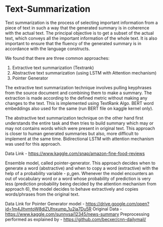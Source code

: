 # Text-Summarization
Text summarization is the process of selecting important information from a piece of text in
such a way that the generated summary is in coherence with the actual text. The principal objective
is to get a subset of the actual text, which conveys all the important information of the whole text. It
is also important to ensure that the fluency of the generated summary is in accordance with the
language constructs.

We found that there are three common approaches:
1. Extractive text summarization (Textrank)
2. Abstractive text summarization (using LSTM with Attention mechanism)
3. Pointer Generator

The extractive text summarization technique involves pulling keyphrases from the source
document and combining them to make a summary. The extraction is made according to the defined
metric without making any changes to the text. This is implemented using TextRank Algo.
BERT word embeddings also used for the same (run BERT file on kaggle kernel only).

The abstractive text summarization technique on the other hand first understands the entire
task and then tries to build summary which may or may not contains words which were present in
original text. This approach is closer to human generated summaries but also, more difficult to
implement at the same time. Bidirectional LSTM with attention mechanism was used for this approach.

Data Link - https://www.kaggle.com/snap/amazon-fine-food-reviews

Ensemble model, called pointer-generator. 
This approach decides when to generate a word (abstractive) and
when to copy a word (extractive) with the help of a probability variable - p_gen. Whenever
the model encounters an out of vocabulary word or a word whose probability of prediction is
very less (prediction probability being decided by the attention mechanism from approach 6),
the model decides to behave extractively and copies words/phrases from the original text.

Data Link for Pointer Generator model - https://drive.google.com/open?id=1m4JltvmtoW8diZUfnxump_1u2ja7Du5R
Original Data - https://www.kaggle.com/sunnysai12345/news-summary
Preprocessing performed as explained by - https://github.com/becxer/cnn-dailymail/
